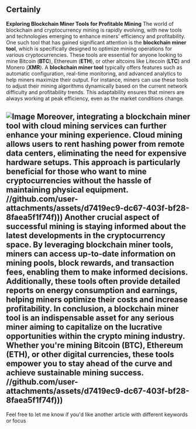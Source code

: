Certainly
---
**Exploring Blockchain Miner Tools for Profitable Mining**
The world of blockchain and cryptocurrency mining is rapidly evolving, with new tools and technologies emerging to enhance miners' efficiency and profitability. One such tool that has gained significant attention is the **blockchain miner tool**, which is specifically designed to optimize mining operations for various cryptocurrencies. These tools are essential for anyone looking to mine Bitcoin (**BTC**), Ethereum (**ETH**), or other altcoins like Litecoin (**LTC**) and Monero (**XMR**).
A **blockchain miner tool** typically offers features such as automatic configuration, real-time monitoring, and advanced analytics to help miners maximize their output. For instance, miners can use these tools to adjust their mining algorithms dynamically based on the current network difficulty and profitability trends. This adaptability ensures that miners are always working at peak efficiency, even as the market conditions change.

![Image](https://github.com/user-attachments/assets/d7419ec9-dc67-403f-bf28-8faea5f1f74f)
Moreover, integrating a **blockchain miner tool** with cloud mining services can further enhance your mining experience. Cloud mining allows users to rent hashing power from remote data centers, eliminating the need for expensive hardware setups. This approach is particularly beneficial for those who want to mine cryptocurrencies without the hassle of maintaining physical equipment.
 //github.com/user-attachments/assets/d7419ec9-dc67-403f-bf28-8faea5f1f74f)))
Another crucial aspect of successful mining is staying informed about the latest developments in the cryptocurrency space. By leveraging blockchain miner tools, miners can access up-to-date information on mining pools, block rewards, and transaction fees, enabling them to make informed decisions. Additionally, these tools often provide detailed reports on energy consumption and earnings, helping miners optimize their costs and increase profitability.
In conclusion, a **blockchain miner tool** is an indispensable asset for any serious miner aiming to capitalize on the lucrative opportunities within the crypto mining industry. Whether you're mining Bitcoin (**BTC**), Ethereum (**ETH**), or other digital currencies, these tools empower you to stay ahead of the curve and achieve sustainable mining success.
 //github.com/user-attachments/assets/d7419ec9-dc67-403f-bf28-8faea5f1f74f)))
--- 
Feel free to let me know if you'd like another article with different keywords or focus
